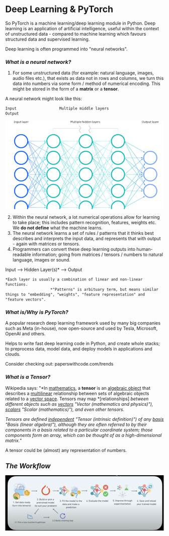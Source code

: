 # **Deep Learning & PyTorch**

So PyTorch is a machine learning/deep learning module in Python. Deep learning is an application of artificial intelligence, useful within the context of unstructured data - compared to machine learning which favours structured data and supervised learning.

Deep learning is often programmed into "neural networks".

### *What is a neural network?*

1. For some unstructured data (for example: natural language, images, audio files etc.), that exists as data not in rows and columns, we turn this data into numbers via some form / method of numerical encoding.
   This might be stored in the form of a **matrix** or a **tensor**.

A neural network might look like this:

    Input					Multiple middle layers				    	Output

![1689262347665](image/notes/1689262347665.png)

2. Within the neural network, a lot numerical operations allow for learning to take place; this includes pattern recognition, features, weights etc. We **do not define** what the machine learns.
3. The neural network learns a set of rules / patterns that it thinks best describes and interprets the input data, and represents that with output - again with matrices or tensors.
4. Programmers can convert these deep learning outputs into human-readable information; going from matrices / tensors / numbers to natural language, images or sound.

Input --> Hidden Layer(s)* --> Output

    *Each layer is usually a combination of linear and non-linear functions.
						*"Patterns" is arbituary term, but means similar things to "embedding", "weights", "feature representation" and "feature vectors".

### *What is/Why is PyTorch?*

A popular research deep learning framework used by many big companies such as Meta (in-house), now open-source and used by Tesla, Microsoft, OpenAI and others.

Helps to write fast deep learning code in Python, and create whole stacks; to preprocess data, model data, and deploy models in applications and clouds.

Consider checking out: paperswithcode.com/trends

### *What is a Tensor?*

Wikipedia says:
"*In [mathematics](https://en.wikipedia.org/wiki/Mathematics "Mathematics"), a **tensor** is an [algebraic object](https://en.wikipedia.org/wiki/Mathematical_object "Mathematical object") that describes a [multilinear](https://en.wikipedia.org/wiki/Multilinear_map "Multilinear map") relationship between sets of algebraic objects related to a [vector space](https://en.wikipedia.org/wiki/Vector_space "Vector space"). Tensors may map *[relationships] *between different objects such as [vectors](https://en.wikipedia.org/wiki/Vector_(mathematics_and_physics)) "Vector (mathematics and physics)"), [scalars](https://en.wikipedia.org/wiki/Scalar_(mathematics)) "Scalar (mathematics)"), and even other tensors.*

*Tensors are defined [independent](https://en.wikipedia.org/wiki/Tensor_(intrinsic_definition)) "Tensor (intrinsic definition)") of any [basis](https://en.wikipedia.org/wiki/Basis_(linear_algebra)) "Basis (linear algebra)"), although they are often referred to by their components in a basis related to a particular coordinate system; those components form an array, which can be thought of as a high-dimensional matrix.*"

A tensor could be (almost) any representation of numbers.

## *The Workflow*

![1689331099516](image/notes/1689331099516.png)
